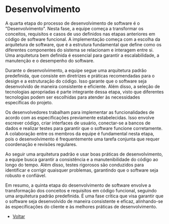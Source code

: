 # Desenvolvimento

A quarta etapa do processo de desenvolvimento de software é o "Desenvolvimento". Nesta fase, a equipe começa a transformar os conceitos, requisitos e casos de uso definidos nas etapas anteriores em código de software funcional. A implementação começa com a escolha da arquitetura de software, que é a estrutura fundamental que define como os diferentes componentes do sistema se relacionam e interagem entre si. Uma arquitetura bem definida é essencial para garantir a escalabilidade, a manutenção e o desempenho do software.

Durante o desenvolvimento, a equipe segue uma arquitetura padrão predefinida, que consiste em diretrizes e práticas recomendadas para o design e a estruturação do código. Isso garante que o software seja desenvolvido de maneira consistente e eficiente. Além disso, a seleção de tecnologias apropriadas é parte integrante dessa etapa, visto que diferentes tecnologias podem ser escolhidas para atender às necessidades específicas do projeto.

Os desenvolvedores trabalham para implementar as funcionalidades de acordo com as especificações previamente estabelecidas. Isso envolve escrever código, criar interfaces de usuário, conectar-se a bancos de dados e realizar testes para garantir que o software funcione corretamente. A colaboração entre os membros da equipe é fundamental nesta etapa, pois o desenvolvimento é frequentemente uma tarefa conjunta que requer coordenação e revisões regulares.

Ao seguir uma arquitetura padrão e usar boas práticas de desenvolvimento, a equipe busca garantir a consistência e a manutenibilidade do código ao longo do tempo. Além disso, testes rigorosos são conduzidos para identificar e corrigir quaisquer problemas, garantindo que o software seja robusto e confiável.

Em resumo, a quinta etapa do desenvolvimento de software envolve a transformação dos conceitos e requisitos em código funcional, seguindo uma arquitetura padrão predefinida. É uma fase crítica que visa garantir que o software seja desenvolvido de maneira consistente e eficaz, alinhando-se às especificações do cliente e às melhores práticas de desenvolvimento.

- [Voltar](7-metodologia.md)